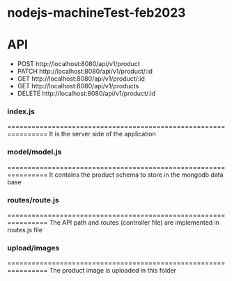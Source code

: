 # nodejs-machineTest-feb2023

API
================================================================
- POST http://localhost:8080/api/v1/product 
- PATCH http://localhost:8080/api/v1/product/:id
- GET http://localhost:8080/api/v1/product/:id
- GET  http://localhost:8080/api/v1/products
- DELETE  http://localhost:8080/api/v1/product/:id

### index.js
================================================================
It is the server side of the application

### model/model.js
================================================================
It contains the product schema to store in the mongodb data base

### routes/route.js
================================================================
The API path and routes (controller file) are implemented in routes.js file 

### upload/images
================================================================
The product image is uploaded in this folder
